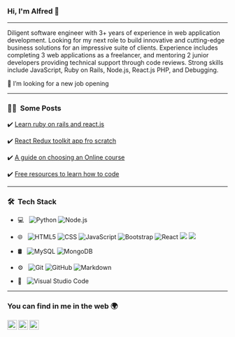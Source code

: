 ### Hi, I'm Alfred 👋


<!-- [![Typing SVG](https://readme-typing-svg.herokuapp.com?size=40&duration=4000&center=true&vCenter=true&width=1200&height=100&lines=Full+stack+JavaScript%2C+React.js%2C+Node++developer;Seeking+job+opportunities)](https://git.io/typing-svg) -->

<!-- <p align="center">
  <img src="Alfred-boateng-img.png" width="100%" title="Intro Card" alt="Intro Card">
</p>
 -->
---

<!-- <a href="https://github.com/learnwithalfred">
  <img height="180em" src="https://github-readme-stats.vercel.app/api?username=learnwithalfred&theme=buefy&show_icons=true" />
  <img height="180em" src="https://github-readme-stats.vercel.app/api/top-langs/?username=learnwithalfred&theme=buefy&layout=compact" />
</a>

<br />
<br />
 -->

Diligent software engineer with 3+ years of experience in web application development. Looking for my next role to build innovative and cutting-edge business solutions for an impressive suite of clients. Experience includes completing 3 web applications as a freelancer, and mentoring 2 junior developers providing technical support through code reviews. Strong skills include JavaScript, Ruby on Rails, Node.js, React.js PHP, and Debugging.



💬 I’m looking for a new job opening

---

<h3> 🧗‍♂️ &nbsp;Some Posts</h3>

✔️ [Learn ruby on rails and react.js](https://alfredboateng.netlify.app/#/blogs)

✔️ [React Redux toolkit app fro scratch](https://medium.com/@learnwithalfred/react-with-redux-toolkit-and-createasyncthunk-complementary-guide-c3a3bb2a1113)

✔️ [A guide on choosing an Online course](https://medium.com/@learnwithalfred/before-you-enroll-in-an-online-course-there-is-something-you-should-know-a2b0849b5ce9)

✔️ [Free resources to learn how to code](https://medium.com/@learnwithalfred/four-free-well-structured-resources-to-learn-how-to-code-c0d5f3d29858)


---

<h3> 🛠 &nbsp;Tech Stack</h3>

- 💻 &nbsp;
  ![Python](https://img.shields.io/badge/-Python-333333?style=flat&logo=python)
  ![Node.js](https://img.shields.io/badge/-Node.js-333333?style=flat&logo=node.js)
- 🌐 &nbsp;
  ![HTML5](https://img.shields.io/badge/-HTML5-333333?style=flat&logo=HTML5)
  ![CSS](https://img.shields.io/badge/-CSS-333333?style=flat&logo=CSS3&logoColor=1572B6)
  ![JavaScript](https://img.shields.io/badge/-JavaScript-333333?style=flat&logo=javascript)
  ![Bootstrap](https://img.shields.io/badge/-Bootstrap-333333?style=flat&logo=bootstrap&logoColor=563D7C)
  ![React](https://img.shields.io/badge/-React-333333?style=flat&logo=react)
  ![](https://img.shields.io/badge/-Bootstrap-563D7C?style=flat&logo=bootstrap&logoColor=white)
  ![](https://img.shields.io/badge/-Sass-cc6699?style=flat&logo=sass&logoColor=ffffff)

- 🛢 &nbsp;
  ![MySQL](https://img.shields.io/badge/-MySQL-333333?style=flat&logo=mysql)
  ![MongoDB](https://img.shields.io/badge/-MongoDB-333333?style=flat&logo=mongodb)
- ⚙️ &nbsp;
  ![Git](https://img.shields.io/badge/-Git-333333?style=flat&logo=git)
  ![GitHub](https://img.shields.io/badge/-GitHub-333333?style=flat&logo=github)
  ![Markdown](https://img.shields.io/badge/-Markdown-333333?style=flat&logo=markdown)
- 🔧 &nbsp;
  ![Visual Studio Code](https://img.shields.io/badge/-Visual%20Studio%20Code-333333?style=flat&logo=visual-studio-code&logoColor=007ACC)

---

### You can find in me in the web 🌍

[<img align="left" alt="Souarvdey777 | Medium" width="22px" src="https://cdn.jsdelivr.net/npm/simple-icons@v3/icons/medium.svg" />](https://medium.com/@programmingwithalfred)
[<img align="left" alt="Souarvdey777 | Twitter" width="22px" src="https://cdn.jsdelivr.net/npm/simple-icons@v3/icons/twitter.svg" />](https://twitter.com/kb_alfred)
[<img align="left" alt="Souarvdey777 | LinkedIn" width="22px" src="https://cdn.jsdelivr.net/npm/simple-icons@v3/icons/linkedin.svg" />](https://www.linkedin.com/in/learnwithalfred/)

<br/>


